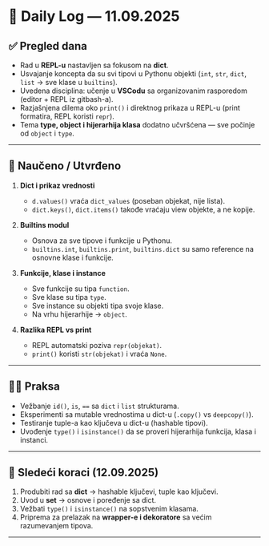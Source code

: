 # 📅 Daily Log — 11.09.2025

## ✅ Pregled dana

- Rad u **REPL-u** nastavljen sa fokusom na **dict**.
- Usvajanje koncepta da su svi tipovi u Pythonu objekti (`int`, `str`, `dict`, `list` → sve klase u `builtins`).
- Uvedena disciplina: učenje u **VSCodu** sa organizovanim rasporedom (editor + REPL iz gitbash-a).
- Razjašnjena dilema oko `print()` i direktnog prikaza u REPL-u (print formatira, REPL koristi `repr`).
- Tema **type, object i hijerarhija klasa** dodatno učvršćena — sve počinje od `object` i `type`.

---

## 📘 Naučeno / Utvrđeno

1. **Dict i prikaz vrednosti**

   - `d.values()` vraća `dict_values` (poseban objekat, nije lista).
   - `dict.keys()`, `dict.items()` takođe vraćaju view objekte, a ne kopije.

2. **Builtins modul**

   - Osnova za sve tipove i funkcije u Pythonu.
   - `builtins.int`, `builtins.print`, `builtins.dict` su samo reference na osnovne klase i funkcije.

3. **Funkcije, klase i instance**

   - Sve funkcije su tipa `function`.
   - Sve klase su tipa `type`.
   - Sve instance su objekti tipa svoje klase.
   - Na vrhu hijerarhije → `object`.

4. **Razlika REPL vs print**

   - REPL automatski poziva `repr(objekat)`.
   - `print()` koristi `str(objekat)` i vraća `None`.

---

## 🧑‍💻 Praksa

- Vežbanje `id()`, `is`, `==` sa `dict` i `list` strukturama.
- Eksperimenti sa mutable vrednostima u dict-u (`.copy()` vs `deepcopy()`).
- Testiranje tuple-a kao ključeva u dict-u (hashable tipovi).
- Uvođenje `type()` i `isinstance()` da se proveri hijerarhija funkcija, klasa i instanci.

---

## 📌 Sledeći koraci (12.09.2025)

1. Produbiti rad sa **dict** → hashable ključevi, tuple kao ključevi.
2. Uvod u **set** → osnove i poređenje sa dict.
3. Vežbati `type()` i `isinstance()` na sopstvenim klasama.
4. Priprema za prelazak na **wrapper-e i dekoratore** sa većim razumevanjem tipova.

---
